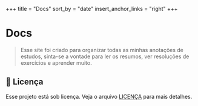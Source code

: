 +++
title = "Docs"
sort_by = "date"
insert_anchor_links = "right"
+++

# Docs

> Esse site foi criado para organizar todas as minhas anotações de estudos, sinta-se a vontade para ler os resumos, ver resoluções de exercícios e aprender muito.

## 📝 Licença

Esse projeto está sob licença. Veja o arquivo [LICENÇA](LICENSE.md) para mais detalhes.
